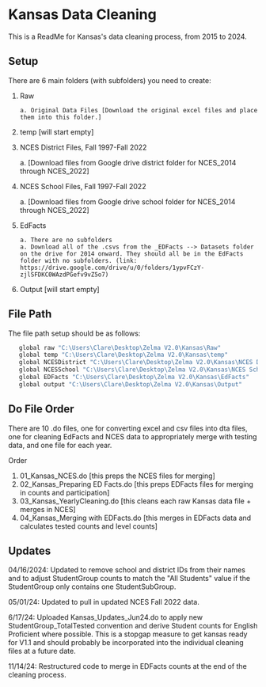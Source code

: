 
# Kansas Data Cleaning

This is a ReadMe for Kansas's data cleaning process, from 2015 to 2024.


## Setup

There are 6 main folders (with subfolders) you need to create: 

1. Raw
   
       a. Original Data Files [Download the original excel files and place them into this folder.]

2. temp [will start empty]
   
3. NCES District Files, Fall 1997-Fall 2022

      a. [Download files from Google drive district folder for NCES_2014 through NCES_2022]

5. NCES School Files, Fall 1997-Fall 2022

      a. [Download files from Google drive school folder for NCES_2014 through NCES_2022]
   
7. EdFacts
   
       a. There are no subfolders
       a. Download all of the .csvs from the _EDFacts --> Datasets folder on the drive for 2014 onward. They should all be in the EdFacts folder with no subfolders. (link: https://drive.google.com/drive/u/0/folders/1ypvFCzY-zjlSFDKC0WAzdPGefv9vZ5o7)

8. Output [will start empty]
    
## File Path

The file path setup should be as follows: 

```bash
   global raw "C:\Users\Clare\Desktop\Zelma V2.0\Kansas\Raw"
   global temp "C:\Users\Clare\Desktop\Zelma V2.0\Kansas\temp"
   global NCESDistrict "C:\Users\Clare\Desktop\Zelma V2.0\Kansas\NCES District Files, Fall 1997-Fall 2022"
   global NCESSchool "C:\Users\Clare\Desktop\Zelma V2.0\Kansas\NCES School Files, Fall 1997-Fall 2022"
   global EDFacts "C:\Users\Clare\Desktop\Zelma V2.0\Kansas\EdFacts"
   global output "C:\Users\Clare\Desktop\Zelma V2.0\Kansas\Output"
```

## Do File Order
There are 10 .do files, one for converting excel and csv files into dta files, one for cleaning EdFacts and NCES data to appropriately merge with testing data, and one file for each year.

Order
1. 01_Kansas_NCES.do [this preps the NCES files for merging]
2. 02_Kansas_Preparing ED Facts.do [this preps EDFacts files for merging in counts and participation]
3. 03_Kansas_YearlyCleaning.do [this cleans each raw Kansas data file + merges in NCES]
4. 04_Kansas_Merging with EDFacts.do [this merges in EDFacts data and calculates tested counts and level counts]

## Updates

04/16/2024: Updated to remove school and district IDs from their names and to adjust StudentGroup counts to match the "All Students" value if the StudentGroup only contains one StudentSubGroup.

05/01/24: Updated to pull in updated NCES Fall 2022 data.

6/17/24: Uploaded Kansas_Updates_Jun24.do to apply new StudentGroup_TotalTested convention and derive Student counts for English Proficient where possible. This is a stopgap measure to get kansas ready for V1.1 and should probably be incorporated into the individual cleaning files at a future date.

11/14/24: Restructured code to merge in EDFacts counts at the end of the cleaning process.
